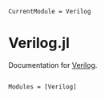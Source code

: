 ```@meta
CurrentModule = Verilog
```

# Verilog.jl

Documentation for [Verilog](https://github.com/gribeill/Verilog.jl).

```@index
```

```@autodocs
Modules = [Verilog]
```
